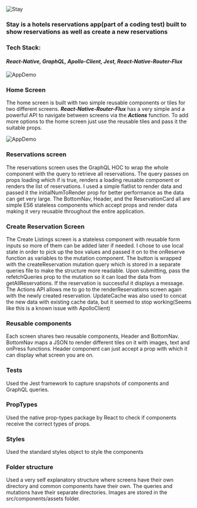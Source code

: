
![Stay](https://i.imgur.com/67jPyVI.png)

### Stay is a hotels reservations app(part of a coding test) built to show reservations as well as create a new reservations

### Tech Stack:

#### _React-Native, GraphQL, Apollo-Client, Jest, React-Native-Router-Flux_

![AppDemo](https://i.imgur.com/900X8fS.png)

### Home Screen

The home screen is built with two simple reusable components or tiles for two different screens.
_**React-Native-Router-Flux**_ has a very simple and a powerful API to navigate between screens via the _**Actions**_ function.
To add more options to the home screen just use the reusable tiles and pass it the suitable props.

![AppDemo](https://i.imgur.com/523fkp4.png)

### Reservations screen

The reservations screen uses the GraphQL HOC to wrap the whole component with the query to retrieve all reservations.
The query passes on props loading which if is true, renders a loading reusable component or renders the list of reservations.
I used a simple flatlist to render data and passed it the initialNumToRender prop for better performance as the data can get very large.
The BottomNav, Header, and the ReservationCard all are simple ES6 stateless components which accept props and render data making it very reusable throughout the entire application.

### Create Reservation Screen

The Create Listings screen is a stateless component with reusable form inputs so more of them can be added later if needed.
I chose to use local state in order to pick up the box values and passed it on to the onReserve function as variables to the mutation component.
The button is wrapped with the createReservation mutation query which is stored in a separate queries file to make the structure more readable.
Upon submitting, pass the refetchQueries prop to the mutation so it can load the data from getAllReservations. If the reservation is successful it displays a message.
The Actions API allows me to go to the renderReservations screen again with the newly created reservation.
UpdateCache was also used to concat the new data with existing cache data, but it seemed to stop working(Seems like this is a known issue with ApolloClient)

### Reusable components

Each screen shares two reusable components, Header and BottomNav.
BottomNav maps a JSON to render different tiles on it with images, text and onPress functions.
Header component can just accept a prop with which it can display what screen you are on.

### Tests

Used the Jest framework to capture snapshots of components and GraphQL queries.

### PropTypes

Used the native prop-types package by React to check if components receive the correct types of props.

### Styles

Used the standard styles object to style the components

### Folder structure

Used a very self explanatory structure where screens have their own directory and common components have their own.
The queries and mutations have their separate directories.
Images are stored in the src/components/assets folder.


